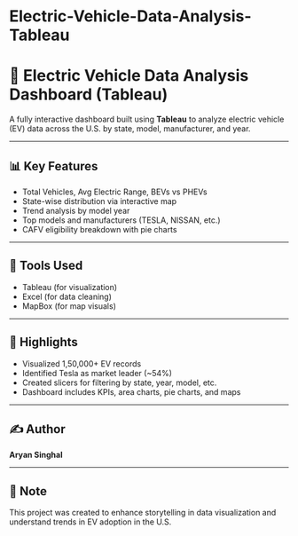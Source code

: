 # Electric-Vehicle-Data-Analysis-Tableau
# 🚗 Electric Vehicle Data Analysis Dashboard (Tableau)

A fully interactive dashboard built using **Tableau** to analyze electric vehicle (EV) data across the U.S. by state, model, manufacturer, and year.

---

## 📊 Key Features

- Total Vehicles, Avg Electric Range, BEVs vs PHEVs
- State-wise distribution via interactive map
- Trend analysis by model year
- Top models and manufacturers (TESLA, NISSAN, etc.)
- CAFV eligibility breakdown with pie charts

---

## 🧰 Tools Used

- Tableau (for visualization)
- Excel (for data cleaning)
- MapBox (for map visuals)

---

## 📌 Highlights

- Visualized 1,50,000+ EV records
- Identified Tesla as market leader (~54%)
- Created slicers for filtering by state, year, model, etc.
- Dashboard includes KPIs, area charts, pie charts, and maps

---



## ✍️ Author

**Aryan Singhal**

---

## 📌 Note

This project was created to enhance storytelling in data visualization and understand trends in EV adoption in the U.S.

